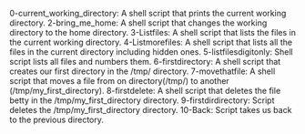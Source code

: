 0-current_working_directory: A shell script that prints the current working directory.
2-bring_me_home: A shell script that changes the working directory to the home directory.
3-Listfiles: A shell script that lists the files in the current working directory.
4-Listmorefiles: A shell script that lists all the files in the current directory including hidden ones.
5-listfilesdigitonly: Shell script lists all files and numbers them.
6-firstdirectory: A shell script that creates our first directory in the /tmp/ directory.
7-movethatfile: A shell script that moves a file from on directory(/tmp/) to another (/tmp/my_first_directory).
8-firstdelete: A shell script that deletes the file betty in the /tmp/my_first_directory directory.
9-firstdirdirectory: Script deletes the /tmp/my_first_directory directory.
10-Back: Script takes us back to the previous directory.
